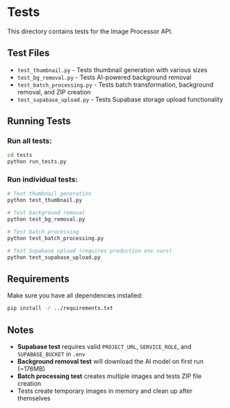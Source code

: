 # Tests

This directory contains tests for the Image Processor API.

## Test Files

- `test_thumbnail.py` - Tests thumbnail generation with various sizes
- `test_bg_removal.py` - Tests AI-powered background removal
- `test_batch_processing.py` - Tests batch transformation, background removal, and ZIP creation
- `test_supabase_upload.py` - Tests Supabase storage upload functionality

## Running Tests

### Run all tests:
```bash
cd tests
python run_tests.py
```

### Run individual tests:
```bash
# Test thumbnail generation
python test_thumbnail.py

# Test background removal
python test_bg_removal.py

# Test batch processing
python test_batch_processing.py

# Test Supabase upload (requires production env vars)
python test_supabase_upload.py
```

## Requirements

Make sure you have all dependencies installed:
```bash
pip install -r ../requirements.txt
```

## Notes

- **Supabase test** requires valid `PROJECT_URL`, `SERVICE_ROLE`, and `SUPABASE_BUCKET` in `.env`
- **Background removal test** will download the AI model on first run (~176MB)
- **Batch processing test** creates multiple images and tests ZIP file creation
- Tests create temporary images in memory and clean up after themselves
